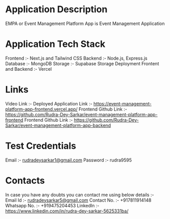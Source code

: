 # Application Description
EMPA or Event Management Platform App is Event Management Application 

# Application Tech Stack 
Frontend :- Next.js and Tailwind CSS
Backend :- Node.js, Express.js
Database :- MongoDB
Storage :- Supabase Storage
Deployment Frontent and Backend :- Vercel

# Links
Video Link :- 
Deployed Application Link :- https://event-management-platform-app-frontend.vercel.app/
Frontend Github Link :- https://github.com/Rudra-Dey-Sarkar/event-management-platform-app-frontend
Frontend Github Link :- https://github.com/Rudra-Dey-Sarkar/event-management-platform-app-backend

# Test Credentials
Email :- rudradeysarkar1@gmail.com
Password :- rudra9595

# Contacts
In case you have any doubts you can contact me using below details :- 
Email Id :- rudradeysarkar5@gmail.com 
Contact No. :- +917811914148 
Whatsapp No. :- +919475204453 
LinkedIn :- https://www.linkedin.com/in/rudra-dey-sarkar-5625331ba/